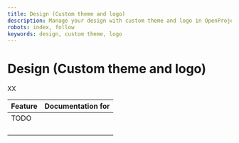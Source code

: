 ```yaml
---
title: Design (Custom theme and logo)
description: Manage your design with custom theme and logo in OpenProject
robots: index, follow
keywords: design, custom theme, logo
---
```


# Design (Custom theme and logo)

XX

| Feature                                                      | Documentation for |
| ------------------------------------------------------------ | ----------------- |
| TODO |                   |
|                                                              |                   |
|                                                              |                   |
|                                                              |                   |
|                                                              |                   |

